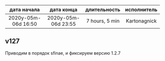 
| дата начала         |   дата конца        |  длительность  | исполнитель  |
|:-------------------:|:-------------------:|:--------------:|:------------:|
| 2020y-05m-06d 16:50 | 2020y-05m-06d 23:55 | 7 hours, 5 min | Kartonagnick |

v127
---
Приводим в порядок sfinae, и фиксируем версию 1.2.7
